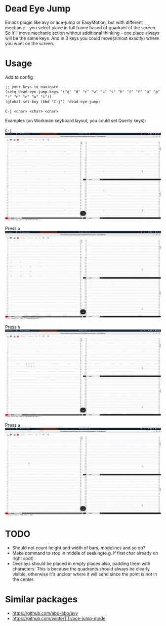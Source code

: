# Dead Eye Jump

Emacs plugin like avy or ace-jump or EasyMotion, but with different mechanic - you select place in full frame based of quadrant of the screen.
So it'll move mechanic action without additional thinking - one place always will be the same keys.
And in 3 keys you could move(almost exactly) where you want on the screen.

# Usage

Add to config
```eslisp
;; your keys to navigate
(setq dead-eye-jump-keys '("q" "d" "r" "w" "a" "s" "h" "t" "f" "u" "p" ":" "n" "e" "o" "i"))
(global-set-key (kbd "C-j") 'dead-eye-jump)
```

`C-j <char> <char> <char>`

Examples (on Workman keyboard layout, you could set Querty keys):

`C-j`
![1](./assets/1.png)

Press `a`
![2](./assets/2.png)

Press `h`
![3](./assets/3.png)

Press `u`
![4](./assets/4.png)

# TODO

* Should not count height and width of bars, modelines and so on?
* Make command to stop in middle of seeking(e.g. if first char already on right spot)
* Overlays should be placed in empty places also, padding them with characters. This is because the quadrants should always be clearly visible, otherwise it's unclear where it will send since the point is not in the center.

# Similar packages

* https://github.com/abo-abo/avy
* https://github.com/winterTTr/ace-jump-mode
